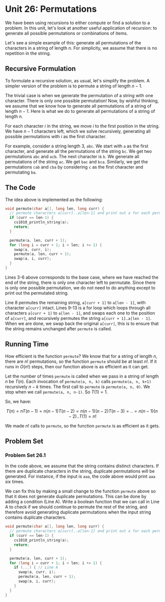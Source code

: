 # Unit 26: Permutations

We have been using recursions to either compute or find a solution to a problem.  In this unit, let's look at another useful application of recursion: to generate all possible permutations or combinations of items.

Let's see a simple example of this: generate all permutations of the characters in a string of length $n$.  For simplicity, we assume that there is no repetition in the string.

## Recursive Formulation

To formulate a recursive solution, as usual, let's simplify the problem.  A simpler version of the problem is to permute a string of length $n-1$.

The trivial case is when we generate the permutation of a string with one character.  There is only one possible permutation!  Now, by wishful thinking, we assume that we know how to generate all permutations of a string of length $n-1$.  Here is what we do to generate all permutations of a string of length $n$.

For each character $i$ in the string, we move $i$ to the first position in the string.  We have $n-1$ characters left, which we solve recursively, generating all possible permutations with $i$ as the first character.  

For example, consider a string length 3, `abc`.  We start with `a` as the first character, and generate all the permutations of the string `bc`.  We get two permutations `abc` and `acb`.  The next character is `b`.  We generate all permutations of the string `ac`.  We get `bac` and `bca`.  Similarly, we get the permutations `cab` and `cba` by considering `c` as the first character and permutating `ba`.

## The Code

The idea above is implemented as the following:

```C
void permute(char a[], long len, long curr) {
  // permute characters a[curr]..a[len-1] and print out a for each permutation.
  if (curr == len-1) {
    cs1010_println_string(a);
    return;
  }

  permute(a, len, curr + 1);
  for (long i = curr + 1; i < len; i += 1) {
    swap(a, curr, i);
    permute(a, len, curr + 1);
    swap(a, i, curr);
  }
}
```

Lines 3-6 above corresponds to the base case, where we have reached the end of the string, there is only one character left to permutate.  Since there is only one possible permutation, we do not need to do anything except to print out the permutated string.

Line 8 permutes the remaining string, `a[curr + 1]` to `a[len - 1]`, with character `a[curr]` intact.  Lines 9-13 is a for loop which loops through all characters `a[curr + 1]` to `a[len - 1]`, and swaps each one to the position of `a[curr]`, and recursively permutes the string `a[curr + 1]`..`a[len - 1]`.   When we are done, we swap back the original `a[curr]`, this is to ensure that the string remains unchanged after `permute` is called.

## Running Time

How efficient is the function `permute`?  We know that for a string of length $n$, there are $n!$ permutations, so the function `permute` should be at least $n!$.  If it runs in $O(n!)$ steps, then our function above is as efficient as it can get.

Let the number of times `permute` is called when we pass in a string of length $n$ be $T(n)$.  Each invocation of `permute(a, n, k)` calls `permute(a, n, k+1)` recursively $n-k$ times.  The first call to `permute` is `permute(a, n, 0)`.  We stop when we call `permute(a, n, n-1)`.  So $T(1) = 1$.

So, we have:

$$T(n) = nT(n-1) = n(n-1)T(n-2) = n(n-1)(n-2)T(n-3) = .. = n(n-1)(n-2)..T(1) = n!$$

We made $n!$ calls to `permute`, so the function `permute` is as efficient as it gets.  

## Problem Set

### Problem Set 26.1

In the code above, we assume that the string contains distinct characters.  If there are duplicate characters in the string, duplicate permutations will be generated.  For instance, if the input is `aaa`, the code above would print `aaa` six times.

We can fix this by making a small change to the function `permute` above so that it does not generate duplicate permutations.  This can be done by adding a condition (Line A).  Write a boolean function that we can call in Line A to check if we should continue to permute the rest of the string, and therefore avoid generating duplicate permutations when the input string contains duplicate characters.

```C
void permute(char a[], long len, long curr) {
  // permute characters a[curr]..a[len-1] and print out a for each permutation.
  if (curr == len-1) {
    cs1010_println_string(a);
    return;
  }

  permute(a, len, curr + 1);
  for (long i = curr + 1; i < len; i += 1) {
    if (...) { // Line A
      swap(a, curr, i);
      permute(a, len, curr + 1);
      swap(a, i, curr);
    }
  }
}
```
